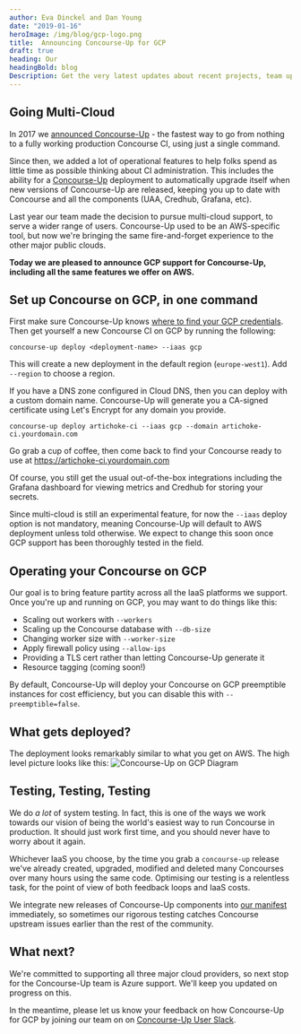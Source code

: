 ```yaml
---
author: Eva Dinckel and Dan Young
date: "2019-01-16"
heroImage: /img/blog/gcp-logo.png
title:  Announcing Concourse-Up for GCP
draft: true
heading: Our
headingBold: blog
Description: Get the very latest updates about recent projects, team updates, thoughts and industry news from our team of EngineerBetter experts.
---
```


## Going Multi-Cloud

In 2017 we [announced Concourse-Up](/blog/introducing-concourse-up) - the fastest way to go from nothing to a fully working production Concourse CI, using just a single command. 

Since then, we added a lot of operational features to help folks spend as little time as possible thinking about CI administration. This includes the ability for a [Concourse-Up](https://github.com/EngineerBetter/concourse-up) deployment to automatically upgrade itself when new versions of Concourse-Up are released, keeping you up to date with Concourse and all the components (UAA, Credhub, Grafana, etc).

Last year our team made the decision to pursue multi-cloud support, to serve a wider range of users.  Concourse-Up used to be an AWS-specific tool, but now we're bringing the same fire-and-forget experience to the other major public clouds.

**Today we are pleased to announce GCP support for Concourse-Up, including all the same features we offer on AWS.**

## Set up Concourse on GCP, in one command

First make sure Concourse-Up knows [where to find your GCP credentials](https://github.com/EngineerBetter/concourse-up). Then get yourself a new Concourse CI on GCP by running the following:

`concourse-up deploy <deployment-name> --iaas gcp` 

This will create a new deployment in the default region (`europe-west1`). Add `--region` to choose a region.

If you have a DNS zone configured in Cloud DNS, then you can deploy with a custom domain name. Concourse-Up will generate you a CA-signed certificate using Let's Encrypt for any domain you provide.

`concourse-up deploy artichoke-ci --iaas gcp --domain artichoke-ci.yourdomain.com`

Go grab a cup of coffee, then come back to find your Concourse ready to use at https://artichoke-ci.yourdomain.com

Of course, you still get the usual out-of-the-box integrations including the Grafana dashboard for viewing metrics and Credhub for storing your secrets.

Since multi-cloud is still an experimental feature, for now the `--iaas` deploy option is not mandatory, meaning Concourse-Up will default to AWS deployment unless told otherwise. We expect to change this soon once GCP support has been thoroughly tested in the field.


## Operating your Concourse on GCP

Our goal is to bring feature partity across all the IaaS platforms we support. Once you're up and running on GCP, you may want to do things like this:

* Scaling out workers with `--workers`
* Scaling up the Concourse database with `--db-size`
* Changing worker size with `--worker-size`
* Apply firewall policy using `--allow-ips`
* Providing a TLS cert rather than letting Concourse-Up generate it
* Resource tagging (coming soon!)

By default, Concourse-Up will deploy your Concourse on GCP preemptible instances for cost efficiency, but you can disable this with `--preemptible=false`.

## What gets deployed?

The deployment looks remarkably similar to what you get on AWS. The high level picture looks like this:
<img alt="Concourse-Up on GCP Diagram" src="/img/blog/concourse-up-gcp.svg" class="image fit">

## Testing, Testing, Testing

We do *a lot* of system testing. In fact, this is one of the ways we work towards our vision of being the world's easiest way to run Concourse in production. It should just work first time, and you should never have to worry about it again.

Whichever IaaS you choose, by the time you grab a `concourse-up` release we've already created, upgraded, modified and deleted many Concourses over many hours using the same code. Optimising our testing is a relentless task, for the point of view of both feedback loops and IaaS costs.

We integrate new releases of Concourse-Up components into [our manifest](/blog/concourse_up_manifest_beginners/) immediately, so sometimes our rigorous testing catches Concourse upstream issues earlier than the rest of the community.

## What next?

We're committed to supporting all three major cloud providers, so next stop for the Concourse-Up team is Azure support. We'll keep you updated on progress on this.

In the meantime, please let us know your feedback on how Concourse-Up for GCP by joining our team on on [Concourse-Up User Slack](https://join.slack.com/t/concourse-up/shared_invite/enQtNDMzNjY1MjczNDU3LTA1NzIxYTZkYjFkMjA2ODBmY2E2OTM3OGE3YTc2OGViNTMxYTY4MjYwNGNjOTAxNDNiOGE5NzhmMTQ2NWVhNzQ).
